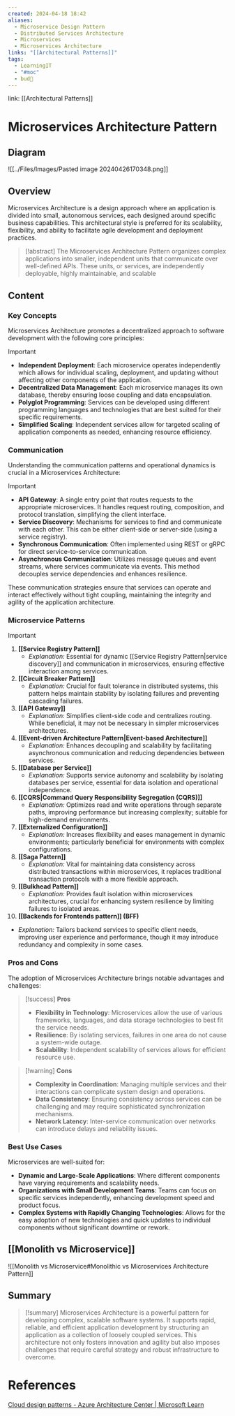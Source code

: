 ```yaml
---
created: 2024-04-18 18:42
aliases:
  - Microservice Design Pattern
  - Distributed Services Architecture
  - Microservices
  - Microservices Architecture
links: "[[Architectural Patterns]]"
tags:
  - LearningIT
  - "#moc"
  - bud🌿
---
```

link: [[Architectural Patterns]]

# Microservices Architecture Pattern

## Diagram

![[../Files/Images/Pasted image 20240426170348.png]]

## Overview

Microservices Architecture is a design approach where an application is divided into small, autonomous services, each designed around specific business capabilities. This architectural style is preferred for its scalability, flexibility, and ability to facilitate agile development and deployment practices.

> [!abstract] 
> The Microservices Architecture Pattern organizes complex applications into smaller, independent units that communicate over well-defined APIs. These units, or services, are independently deployable, highly maintainable, and scalable

## Content

### Key Concepts

Microservices Architecture promotes a decentralized approach to software development with the following core principles:

> [!important]
>
> - **Independent Deployment**: Each microservice operates independently which allows for individual scaling, deployment, and updating without affecting other components of the application.
> - **Decentralized Data Management**: Each microservice manages its own database, thereby ensuring loose coupling and data encapsulation.
> - **Polyglot Programming**: Services can be developed using different programming languages and technologies that are best suited for their specific requirements.
> - **Simplified Scaling**: Independent services allow for targeted scaling of application components as needed, enhancing resource efficiency.
### Communication

Understanding the communication patterns and operational dynamics is crucial in a Microservices Architecture:

> [!important]
> 
> - **API Gateway**: A single entry point that routes requests to the appropriate microservices. It handles request routing, composition, and protocol translation, simplifying the client interface.
> - **Service Discovery**: Mechanisms for services to find and communicate with each other. This can be either client-side or server-side (using a service registry).
> - **Synchronous Communication**: Often implemented using REST or gRPC for direct service-to-service communication.
> - **Asynchronous Communication**: Utilizes message queues and event streams, where services communicate via events. This method decouples service dependencies and enhances resilience.

These communication strategies ensure that services can operate and interact effectively without tight coupling, maintaining the integrity and agility of the application architecture.

### Microservice Patterns


>[!important]
>1. **[[Service Registry Pattern]]**
>    - _Explanation:_ Essential for dynamic [[Service Registry Pattern|service discovery]] and communication in microservices, ensuring effective interaction among services.
>2. **[[Circuit Breaker Pattern]]**
>    - _Explanation:_ Crucial for fault tolerance in distributed systems, this pattern helps maintain stability by isolating failures and preventing cascading failures.
>3. **[[API Gateway]]**
>    - _Explanation:_ Simplifies client-side code and centralizes routing. While beneficial, it may not be necessary in simpler microservices architectures.
>4. **[[Event-driven Architecture Pattern|Event-based Architecture]]**
>    - _Explanation:_ Enhances decoupling and scalability by facilitating asynchronous communication and reducing dependencies between services.
>5. **[[Database per Service]]**
>    - _Explanation:_ Supports service autonomy and scalability by isolating databases per service, essential for data isolation and operational independence.
>6. **[[CQRS|Command Query Responsibility Segregation (CQRS)]]**
>    - _Explanation:_ Optimizes read and write operations through separate paths, improving performance but increasing complexity; suitable for high-demand environments.
>7. **[[Externalized Configuration]]**
>    - _Explanation:_ Increases flexibility and eases management in dynamic environments; particularly beneficial for environments with complex configurations.
>8. **[[Saga Pattern]]**
>    - _Explanation:_ Vital for maintaining data consistency across distributed transactions within microservices, it replaces traditional transaction protocols with a more flexible approach.
>9. **[[Bulkhead Pattern]]**
>    - _Explanation:_ Provides fault isolation within microservices architectures, crucial for enhancing system resilience by limiting failures to isolated areas.
>10. **[[Backends for Frontends pattern]] (BFF)**
>	- _Explanation:_ Tailors backend services to specific client needs, improving user experience and performance, though it may introduce redundancy and complexity in some cases.


### Pros and Cons

The adoption of Microservices Architecture brings notable advantages and challenges:

> [!success] **Pros**
> 
> - **Flexibility in Technology**: Microservices allow the use of various frameworks, languages, and data storage technologies to best fit the service needs.
> - **Resilience**: By isolating services, failures in one area do not cause a system-wide outage.
> - **Scalability**: Independent scalability of services allows for efficient resource use.

> [!warning] **Cons**
> 
> - **Complexity in Coordination**: Managing multiple services and their interactions can complicate system design and operations.
> - **Data Consistency**: Ensuring consistency across services can be challenging and may require sophisticated synchronization mechanisms.
> - **Network Latency**: Inter-service communication over networks can introduce delays and reliability issues.

### Best Use Cases

Microservices are well-suited for:

- **Dynamic and Large-Scale Applications**: Where different components have varying requirements and scalability needs.
- **Organizations with Small Development Teams**: Teams can focus on specific services independently, enhancing development speed and product focus.
- **Complex Systems with Rapidly Changing Technologies**: Allows for the easy adoption of new technologies and quick updates to individual components without significant downtime or rework.

## [[Monolith vs Microservice]]
![[Monolith vs Microservice#Monolithic vs Microservices Architecture Pattern]]
## Summary

> [!summary] 
> Microservices Architecture is a powerful pattern for developing complex, scalable software systems. It supports rapid, reliable, and efficient application development by structuring an application as a collection of loosely coupled services. This architecture not only fosters innovation and agility but also imposes challenges that require careful strategy and robust infrastructure to overcome.

# References

[Cloud design patterns - Azure Architecture Center | Microsoft Learn](https://learn.microsoft.com/en-us/azure/architecture/patterns/)